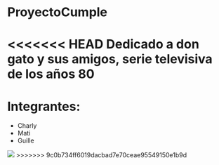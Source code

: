 # ProyectoCumple

<<<<<<< HEAD
Dedicado a don gato y sus amigos, serie televisiva de los años 80
=======

# Integrantes:

* Charly
* Mati
* Guille


<img src="http://cdns2.freepik.com/foto-gratis/por-el-cumpleanos-hermosa-pintada-elementos-del-vector_23-2147490007.jpg">
>>>>>>> 9c0b734ff6019dacbad7e70ceae95549150e1b9d
